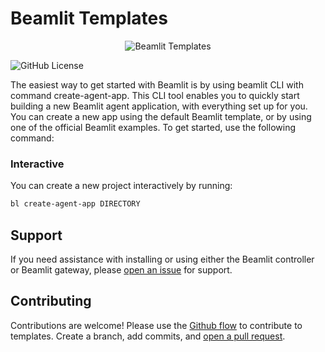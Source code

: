# Beamlit Templates

<p align="center">
  <img src="./github/beamlit-logo.png" alt="Beamlit Templates"/>
</p>

![GitHub License](https://img.shields.io/github/license/beamlit/templates)

The easiest way to get started with Beamlit is by using beamlit CLI with command create-agent-app. This CLI tool enables you to quickly start building a new Beamlit agent application, with everything set up for you. You can create a new app using the default Beamlit template, or by using one of the official Beamlit examples. To get started, use the following command:

### Interactive

You can create a new project interactively by running:

```bash
bl create-agent-app DIRECTORY
```

## Support

If you need assistance with installing or using either the Beamlit controller or Beamlit gateway, please [open an issue](https://github.com/beamlit/templates/issues/new) for support.


## Contributing

Contributions are welcome! Please use the [Github flow](https://guides.github.com/introduction/flow/) to contribute to templates. Create a branch, add commits, and [open a pull request](https://github.com/beamlit/templates/compare/).